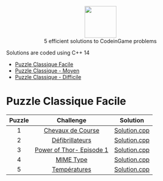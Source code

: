 <p align="center">
    <a href="https://www.codingame.com/profile/66f3dd918ff1150626c226eb4868a8503762582">
        <img height=85 src="http://valangels.com/wp-content/uploads/2017/02/codingame-logo.png">
    </a>
    <br>5 efficient solutions to CodeinGame problems
</p>


Solutions are coded using C++ 14

* [Puzzle Classique Facile](#Puzzle-Classique-Facile)
* [Puzzle Classique - Moyen](#Algorithms)
* [Puzzle Classique - Difficile](#c)

                          
# Puzzle Classique Facile

|Puzzle|Challenge|Solution|
|:---:|:--------------------------------------------------------------------------------------------------------------:|:------------------------------------------------------------------------------------------------------------------------------------------------------------------:|
|  1  | [Chevaux de Course](https://www.codingame.com/training/easy/horse-racing-duals)                      |             [Solution.cpp]()                       |
|  2  | [Défibrillateurs](https://www.codingame.com/training/easy/defibrillators)                       |               [Solution.cpp]()                           |
|  3  | [Power of Thor- Episode 1](https://www.codingame.com/training/easy/power-of-thor-episode-1)                       |                 [Solution.cpp]()                              |
|  4  | [MIME Type](https://www.codingame.com/training/easy/mime-type)  |    [Solution.cpp]()  |
|  5  | [Températures](https://www.codingame.com/training/easy/temperatures)           |            [Solution.cpp]()              |
